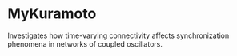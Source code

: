 # MyKuramoto

Investigates how time-varying connectivity affects synchronization phenomena in networks of coupled oscillators.  
